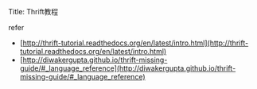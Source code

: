 Title: Thrift教程



refer

- [http://thrift-tutorial.readthedocs.org/en/latest/intro.html](http://thrift-tutorial.readthedocs.org/en/latest/intro.html)
- [http://diwakergupta.github.io/thrift-missing-guide/#_language_reference](http://diwakergupta.github.io/thrift-missing-guide/#_language_reference)
